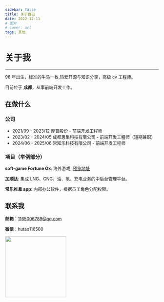 ```yaml
---
sidebar: false
title: 关于自己
date: 2022-12-11
# 图片
# cover: url
tags: 其他
---
```


# 关于我

---

98 年出生，标准的牛马一枚,热爱开源与知识分享，高级 cv 工程师。

目前位于 **成都**，从事前端开发工作。

## 在做什么

### 公司

- 2021/09 - 2023/12 厚普股份 - 前端开发工程师
- 2023/02 - 2024/05 成都思集科技有限公司 - 前端开发工程师（短期兼职）
- 2024/06 - 2025/06 常知乐科技有限公司 - 前端开发工程师

### 项目（举例部分）

**soft-game Fortune Ox**: 海外游戏, [预览地址](https://m.pgsoft-games.com/98/index.html?l=en&ot=ca7094186b309ee149c55c8822e7ecf2&btt=2&from=https://pgdemo.asia/&language=th-TH&__refer=m.pg-redirect.net&or=static.pgsoft-games.com)

**加顺达**: 集成 LNG、CNG、油、氢、充电业务的中后台管理平台。

**常乐推拿 app**: 内部办公软件，根据员工角色分配权限。

## 联系我

**邮箱**：1165006789@qq.com

**微信**：hutao116500

<img src="" style="width:200px;">
